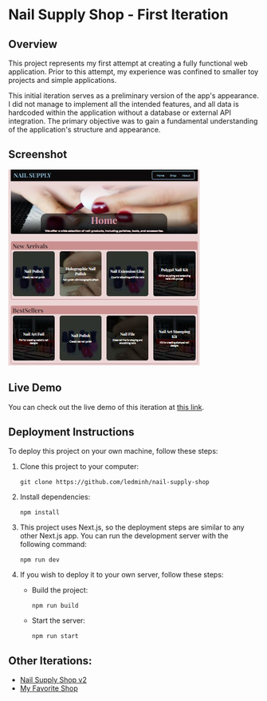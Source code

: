# Nail Supply Shop - First Iteration

## Overview

This project represents my first attempt at creating a fully functional web application. Prior to this attempt, my experience was confined to smaller toy projects and simple applications.

This initial iteration serves as a preliminary version of the app's appearance. I did not manage to implement all the intended features, and all data is hardcoded within the application without a database or external API integration. The primary objective was to gain a fundamental understanding of the application's structure and appearance.

## Screenshot

![First iteration screenshot](1st-iteration-screenshot.jpg)

## Live Demo

You can check out the live demo of this iteration at [this link](https://nail-supply-shop.vercel.app/).

## Deployment Instructions

To deploy this project on your own machine, follow these steps:

1. Clone this project to your computer:
   ```
   git clone https://github.com/ledminh/nail-supply-shop
   ```

2. Install dependencies:
   ```
   npm install
   ```

3. This project uses Next.js, so the deployment steps are similar to any other Next.js app. You can run the development server with the following command:
   ```
   npm run dev
   ```

4. If you wish to deploy it to your own server, follow these steps:
   - Build the project:
     ```
     npm run build
     ```
   - Start the server:
     ```
     npm run start
     ```

## Other Iterations:

- [Nail Supply Shop v2](https://github.com/ledminh/nail-supply-shop-v2)
- [My Favorite Shop](https://github.com/ledminh/my-favorite-shop)
